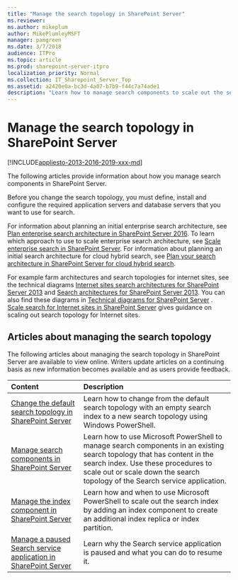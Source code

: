 ```yaml
---
title: "Manage the search topology in SharePoint Server"
ms.reviewer: 
ms.author: mikeplum
author: MikePlumleyMSFT
manager: pamgreen
ms.date: 3/7/2018
audience: ITPro
ms.topic: article
ms.prod: sharepoint-server-itpro
localization_priority: Normal
ms.collection: IT_Sharepoint_Server_Top
ms.assetid: a2420e0a-bc3d-4a07-b7b9-f44c7a74ade1
description: "Learn how to manage search components to scale out the search topology in SharePoint Server."
---
```


# Manage the search topology in SharePoint Server

[!INCLUDE[appliesto-2013-2016-2019-xxx-md](../includes/appliesto-2013-2016-2019-xxx-md.md)]
  
The following articles provide information about how you manage search components in SharePoint Server.
  
Before you change the search topology, you must define, install and configure the required application servers and database servers that you want to use for search.
  
For information about planning an initial enterprise search architecture, see [Plan enterprise search architecture in SharePoint Server 2016](plan-enterprise-search-architecture.md). To learn which approach to use to scale enterprise search architecture, see [Scale enterprise search in SharePoint Server](scale-enterprise-search.md). For information about planning an initial search architecture for cloud hybrid search, see [Plan your search architecture in SharePoint Server for cloud hybrid search](../hybrid/plan-cloud-hybrid-search-for-sharepoint.md#BKMK_Plan_search_architecture).
  
For example farm architectures and search topologies for internet sites, see the technical diagrams [Internet sites search architectures for SharePoint Server 2013](https://www.microsoft.com/download/details.aspx?id=54296) and [Search architectures for SharePoint Server 2013](https://docs.com/officeitpro/3386/search-architectures-for-sharepoint-server-2016). You can also find these diagrams in [Technical diagrams for SharePoint Server](../technical-reference/technical-diagrams.md) . [Scale search for Internet sites in SharePoint Server](scale-search-for-internet-sites.md) gives guidance on scaling out search topology for Internet sites. 
  
## Articles about managing the search topology

The following articles about managing the search topology in SharePoint Server are available to view online. Writers update articles on a continuing basis as new information becomes available and as users provide feedback.
  
|                                                   **Content**                                                    |                                                                                                                **Description**                                                                                                                |
| :--------------------------------------------------------------------------------------------------------------- | :-------------------------------------------------------------------------------------------------------------------------------------------------------------------------------------------------------------------------------------------- |
| [Change the default search topology in SharePoint Server](change-the-default-search-topology.md)                 | Learn how to change from the default search topology with an empty search index to a new search topology using Windows PowerShell.                                                                                                            |
| [Manage search components in SharePoint Server](manage-search-components.md)                                     | Learn how to use Microsoft PowerShell to manage search components in an existing search topology that has content in the search index. Use these procedures to scale out or scale down the search topology of the Search service application. |
| [Manage the index component in SharePoint Server](manage-the-index-component.md)                                 | Learn how and when to use Microsoft PowerShell to scale out the search index by adding an index component to create an additional index replica or index partition.                                                                           |
| [Manage a paused Search service application in SharePoint Server](manage-a-paused-search-service-application.md) | Learn why the Search service application is paused and what you can do to resume it.                                                                                                                                                          |
   

